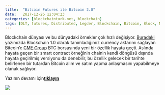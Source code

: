 ```yaml
---
title:  "Bitcoin Futures ile Bitcoin 2.0"
date:   2017-12-26 12:04:23
categories: [blockchainturk.net, blockchain]
tags: [DLT, futures, Distributed, Legder, Blockchain, Bitcoin, Block, Mehmet Cem Yücel, Mehmet, Cem, Yucel, Yücel, blockchainturk, blockchainturk.net]
---
```

Blockchain dünyası ve bu dünyadaki örnekler çok hızlı değişiyor.  [Buradaki](https://medium.com/blockchainturk/blockchain-evrimi-ve-blockchain-3-0-4f1af18ef619) yazımızda Blockchain 1.0 olarak tanımladığımız currency aktarımı sağlayan Bitcoin’e  [CME Group](http://www.cmegroup.com/trading/bitcoin-futures.html)  BTC borsasında yeni bir özellik hayata geçti. Aslında hayata geçen bir smart contract örneğinin chainin kendi döngüsü dışında hayata geçirilmiş versiyonu da denebilir, bu özellik gelecek bir tarihte belirlenen bir tutardan Bitcoin alım ve satım yapma anlaşmasını yapabilmeye olanak sağlıyor.

Yazının devamı için[**tıklayın**](https://medium.com/blockchainturk/bitcoin-futures-ile-bitcoin-2-0-1d5174d1f6a9)

![](https://cdn-images-1.medium.com/max/800/1*nd56s97FhQYI_5l4uJYb1A.jpeg)
